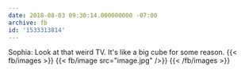 ```yaml
---
date: 2018-08-03 09:30:14.000000000 -07:00
archive: fb
id: '1533313814'
---
```


Sophia: Look at that weird TV. It's like a big cube for some reason.
{{< fb/images >}}
{{< fb/image src="image.jpg" />}}
{{< /fb/images >}}

